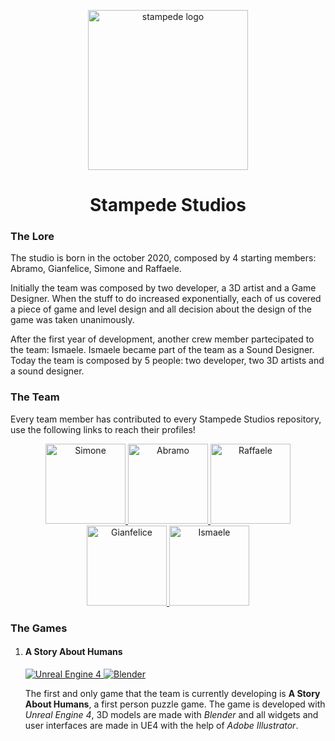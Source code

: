 <p align="center">
  <img src="https://user-images.githubusercontent.com/39314951/144038145-c47eff8c-b9df-41c6-98dd-9606c45a1574.png" width="256" title="stampede logo" />
  <h1 align="center"> Stampede Studios</h1>
</p>

<h3> The Lore </h3>
<p> The studio is born in the october 2020, composed by 4 starting members: Abramo, Gianfelice, Simone and Raffaele. </p>
<p> Initially the team was composed by two developer, a 3D artist and a Game Designer. When the stuff to do increased exponentially, each of us
  covered a piece of game and level design and all decision about the design of the game was taken unanimously.<p>
<p> After the first year of development, another crew member partecipated to the team: Ismaele. Ismaele became part of the team as a Sound Designer. 
  Today the team is composed by 5 people: two developer, two 3D artists and a sound designer.</p>

<h3> The Team </h3>
<p> Every team member has contributed to every Stampede Studios repository, use the following links to reach their profiles! </p>
<p align="center">
  <a href="https://github.com/simone-lungarella"> <img src="https://github.com/simone-lungarella.png" title="Simone" weight="128" height="128" /> </a>
  <a href="https://github.com/Lincoln-Ab"> <img src="https://github.com/Lincoln-Ab.png" title="Abramo" weight="128" height="128" /> </a>
  <a href="https://github.com/LungarellaRaffaele"> <img src="https://github.com/LungarellaRaffaele.png" title="Raffaele" weight="128" height="128" /> </a>
  <a href="https://github.com/GianfeliceLNG"> <img src="https://github.com/GianfeliceLNG.png" title="Gianfelice" weight="128" height="128" /> </a>
  <a href="https://github.com/IsmaeleLNG"> <img src="https://github.com/IsmaeleLNG.png" title="Ismaele" weight="128" height="128" /> </a>
</p>


<h3> The Games </h3>
<ol>
  <li> 
    <h4> A Story About Humans </h4>
    <p align="left">
      <a href="https://www.unrealengine.com/en-US/"> <img src="https://img.shields.io/badge/unreal%20engine-4.26-green" title="Unreal Engine 4" /> </a>
      <a href="https://www.blender.org/"> <img src="https://img.shields.io/badge/blender-3.0-orange" title="Blender" /> </a>
    </p>
    <p> The first and only game that the team is currently developing is <b>A Story About Humans</b>, a first person puzzle game. The game is developed
      with <i>Unreal Engine 4</i>, 3D models are made with <i>Blender</i> and all widgets and user interfaces are made in UE4 with the help of <i>Adobe Illustrator</i>.
  </li>
</ol>
